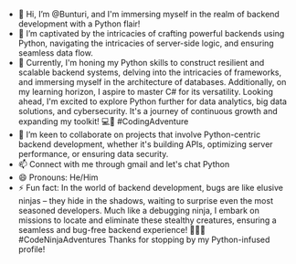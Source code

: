 - 👋 Hi, I’m @Bunturi, and I'm immersing myself in the realm of backend development with a Python flair!
- 👀 I’m captivated by the intricacies of crafting powerful backends using Python, navigating the intricacies of server-side logic, and ensuring seamless data flow.
- 🌱 Currently, I'm honing my Python skills to construct resilient and scalable backend systems, delving into the intricacies of frameworks, and immersing myself in the architecture of databases.
 Additionally, on my learning horizon, I aspire to master C# for its versatility. Looking ahead, I'm excited to explore Python further for data analytics, big data solutions, and cybersecurity.
 It's a journey of continuous growth and expanding my toolkit! 💻🚀 #CodingAdventure
- 💞️ I’m keen to collaborate on projects that involve Python-centric backend development, whether it's building APIs, optimizing server performance, or ensuring data security.
- 📫 Connect with me through gmail and let's chat Python
- 😄 Pronouns: He/Him
- ⚡ Fun fact: In the world of backend development, bugs are like elusive ninjas – they hide in the shadows, waiting to surprise even the most seasoned developers.
   Much like a debugging ninja, I embark on missions to locate and eliminate these stealthy creatures, ensuring a seamless and bug-free backend experience! 🕵️‍♂️🐞
   #CodeNinjaAdventures
Thanks for stopping by my Python-infused profile! 
